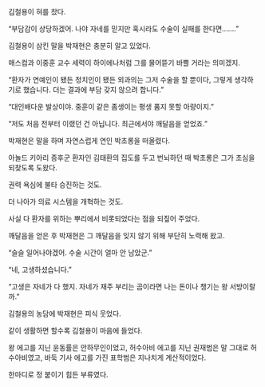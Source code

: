 김철용이 혀를 찼다.

“부담감이 상당하겠어. 나야 자네를 믿지만 혹시라도 수술이 실패를 한다면…….”

김철용이 삼킨 말을 박재현은 충분히 알고 있었다.

매스컴과 이중훈 교수 세력이 하이에나처럼 그를 물어뜯기 바쁠 거라는 의미겠지.

“환자가 연예인이 됐든 정치인이 됐든 외과의는 그저 수술을 할 뿐이다, 그렇게 생각하기로 했습니다. 더는 결과에 부담 갖지 않으려 합니다.”

“대인배다운 발상이야. 중훈이 같은 좀생이는 평생 품지 못할 아량이지.”

“저도 처음 전부터 이랬던 건 아닙니다. 최근에서야 깨달음을 얻었죠.”

박재현은 말을 하며 자연스럽게 연인 박초롱을 떠올렸다.

아놀드 키아리 증후군 환자인 김태환의 집도를 두고 번뇌하던 때 박초롱은 그가 초심을 되찾도록 도왔다.

권력 욕심에 불타 승진하는 것도.

더 나아가 의료 시스템을 개혁하는 것도.

사실 다 환자를 위하는 뿌리에서 비롯되었다는 점을 되짚어 주었다.

깨달음을 얻은 후 박재현은 그 깨달음을 잊지 않기 위해 부단히 노력해 왔고.

“슬슬 일어나야겠어. 수술 시간이 얼마 안 남았군.”

“네, 고생하셨습니다.”

“고생은 자네가 다 했지. 자네가 재주 부리는 곰이라면 나는 돈이나 챙기는 왕 서방이랄까.”

김철용의 농담에 박재현은 피식 웃었다.

같이 생활하면 할수록 김철용이 마음에 들었다.

왕 에고를 지닌 윤동률은 안하무인이었고, 허수아비 에고를 지닌 권재범은 말 그대로 허수아비였고, 바둑 기사 에고를 가진 표학범은 지나치게 계산적이었다.

한마디로 정 붙이기 힘든 부류였다.